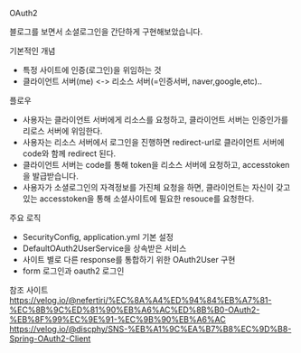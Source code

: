 OAuth2

블로그를 보면서 소셜로그인을 간단하게 구현해보았습니다.

기본적인 개념
- 특정 사이트에 인증(로그인)을 위임하는 것
- 클라이언트 서버(me) <-> 리소스 서버(=인증서버, naver,google,etc)..

플로우
- 사용자는 클라이언트 서버에게 리소스를 요청하고, 클라이언트 서버는 인증인가를 리로스 서버에 위임한다.
- 사용자는 리소스 서버에서 로그인을 진행하면 redirect-url로 클라이언트 서버에 code와 함께 redirect 된다.
- 클라이언트 서버는 code를 통해 token을 리소스 서버에 요청하고, accesstoken을 발급받습니다.
- 사용자가 소셜로그인의 자격정보를 가진체 요청을 하면, 클라이언트는 자신이 갖고있는 accesstoken을 통해 소셜사이트에 필요한 resouce를 요청한다.

주요 로직
- SecurityConfig, application.yml 기본 설정
- DefaultOAuth2UserService을 상속받은 서비스
- 사이트 별로 다른 response를 통합하기 위한 OAuth2User 구현
- form 로그인과 oauth2 로그인

참조 사이트 <br>
https://velog.io/@nefertiri/%EC%8A%A4%ED%94%84%EB%A7%81-%EC%8B%9C%ED%81%90%EB%A6%AC%ED%8B%B0-OAuth2-%EB%8F%99%EC%9E%91-%EC%9B%90%EB%A6%AC <br>
https://velog.io/@discphy/SNS-%EB%A1%9C%EA%B7%B8%EC%9D%B8-Spring-OAuth2-Client
